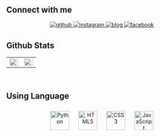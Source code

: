 ## Connect with me  
<div align="center">
<a href="https://github.com/kiss8981" target="_blank">
<img src=https://img.shields.io/badge/github-%2324292e.svg?&style=for-the-badge&logo=github&logoColor=white alt=github style="margin-bottom: 5px;" />
</a>
<a href="https://instagram.com/kdh89811" target="_blank">
<img src=https://img.shields.io/badge/instagram-%23000000.svg?&style=for-the-badge&logo=instagram&logoColor=white alt=instagram style="margin-bottom: 5px;" />
</a>
<a href="https://kiss8981.github.io" target="_blank">
<img src=https://img.shields.io/badge/blog-%2324292e.svg?&style=for-the-badge&logo=rss&logoColor=white alt=blog style="margin-bottom: 5px;" />
</a>
<a href="https://www.facebook.com/100004569194962" target="_blank">
<img src=https://img.shields.io/badge/facebook-%232E87FB.svg?&style=for-the-badge&logo=facebook&logoColor=white alt=facebook style="margin-bottom: 5px;" />
 </a>
</div>  

## Github Stats  
<table><tr><td valign="top" width="50%">

<img src="https://github-readme-stats.vercel.app/api?username=kiss8981&show_icons=true&count_private=true&hide_border=true" align="left" style="width: 100%" />

</td><td valign="top" width="50%">

<img src="https://github-readme-stats.vercel.app/api/top-langs/?username=kiss8981&hide_border=true&layout=compact" align="left" style="width: 100%" />

</td></tr></table>  

<br/>

## Using Language 
<div align="center">
  <img style="margin: 10px" src="https://profilinator.rishav.dev/skills-assets/python-original.svg" alt="Python" height="50" />
  <img style="margin: 10px" src="https://profilinator.rishav.dev/skills-assets/html5-original-wordmark.svg" alt="HTML5" height="50" />
  <img style="margin: 10px" src="https://profilinator.rishav.dev/skills-assets/css3-original-wordmark.svg" alt="CSS3" height="50" />
  <img style="margin: 10px" src="https://profilinator.rishav.dev/skills-assets/javascript-original.svg" alt="JavaScript" height="50"/>
</div>

